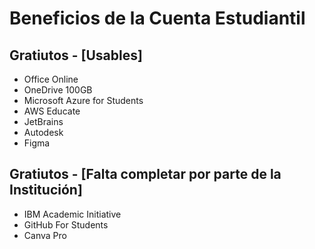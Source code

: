# Beneficios de la Cuenta Estudiantil

## Gratiutos - [Usables]

- Office Online
- OneDrive 100GB
- Microsoft Azure for Students
- AWS Educate
- JetBrains
- Autodesk
- Figma

## Gratiutos - [Falta completar por parte de la Institución]

- IBM Academic Initiative
- GitHub For Students
- Canva Pro
